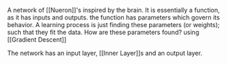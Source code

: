 A network of [[Nueron]]'s inspired by the brain. It is essentially a function, as it has inputs and outputs. the function has parameters which govern its behavior. A learning process is just finding these parameters (or weights); such that they fit the data. How are these parameters found? using [[Gradient Descent]]

The network has an input layer, [[Inner Layer]]s and an output layer. 